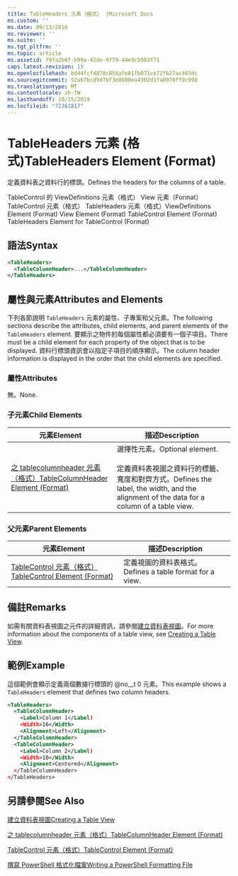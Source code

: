 ```yaml
---
title: TableHeaders 元素（格式） |Microsoft Docs
ms.custom: ''
ms.date: 09/13/2016
ms.reviewer: ''
ms.suite: ''
ms.tgt_pltfrm: ''
ms.topic: article
ms.assetid: f9fa2b6f-b99a-42de-9779-44e9cb583f71
caps.latest.revision: 15
ms.openlocfilehash: bd44fcf4878c858afe81fb071ce72f627ac465dc
ms.sourcegitcommit: 52a67bcd9d7bf3e8600ea4302d1fa8970ff9c998
ms.translationtype: MT
ms.contentlocale: zh-TW
ms.lasthandoff: 10/15/2019
ms.locfileid: "72361817"
---
```

# <a name="tableheaders-element-format"></a><span data-ttu-id="96c7f-102">TableHeaders 元素 (格式)</span><span class="sxs-lookup"><span data-stu-id="96c7f-102">TableHeaders Element (Format)</span></span>

<span data-ttu-id="96c7f-103">定義資料表之資料行的標頭。</span><span class="sxs-lookup"><span data-stu-id="96c7f-103">Defines the headers for the columns of a table.</span></span>

<span data-ttu-id="96c7f-104">TableControl 的 ViewDefinitions 元素（格式） View 元素（Format） TableControl 元素（格式） TableHeaders 元素（格式）</span><span class="sxs-lookup"><span data-stu-id="96c7f-104">ViewDefinitions Element (Format) View Element (Format) TableControl Element (Format) TableHeaders Element for TableControl (Format)</span></span>

## <a name="syntax"></a><span data-ttu-id="96c7f-105">語法</span><span class="sxs-lookup"><span data-stu-id="96c7f-105">Syntax</span></span>

```xml
<TableHeaders>
  <TableColumnHeader>...</TableColumnHeader>
</TableHeaders>

```

## <a name="attributes-and-elements"></a><span data-ttu-id="96c7f-106">屬性與元素</span><span class="sxs-lookup"><span data-stu-id="96c7f-106">Attributes and Elements</span></span>

<span data-ttu-id="96c7f-107">下列各節說明 `TableHeaders` 元素的屬性、子專案和父元素。</span><span class="sxs-lookup"><span data-stu-id="96c7f-107">The following sections describe the attributes, child elements, and parent elements of the `TableHeaders` element.</span></span> <span data-ttu-id="96c7f-108">要顯示之物件的每個屬性都必須要有一個子項目。</span><span class="sxs-lookup"><span data-stu-id="96c7f-108">There must be a child element for each property of the object that is to be displayed.</span></span> <span data-ttu-id="96c7f-109">資料行標頭資訊會以指定子項目的順序顯示。</span><span class="sxs-lookup"><span data-stu-id="96c7f-109">The column header information is displayed in the order that the child elements are specified.</span></span>

### <a name="attributes"></a><span data-ttu-id="96c7f-110">屬性</span><span class="sxs-lookup"><span data-stu-id="96c7f-110">Attributes</span></span>

<span data-ttu-id="96c7f-111">無。</span><span class="sxs-lookup"><span data-stu-id="96c7f-111">None.</span></span>

### <a name="child-elements"></a><span data-ttu-id="96c7f-112">子元素</span><span class="sxs-lookup"><span data-stu-id="96c7f-112">Child Elements</span></span>

|<span data-ttu-id="96c7f-113">元素</span><span class="sxs-lookup"><span data-stu-id="96c7f-113">Element</span></span>|<span data-ttu-id="96c7f-114">描述</span><span class="sxs-lookup"><span data-stu-id="96c7f-114">Description</span></span>|
|-------------|-----------------|
|[<span data-ttu-id="96c7f-115">之 tablecolumnheader 元素（格式）</span><span class="sxs-lookup"><span data-stu-id="96c7f-115">TableColumnHeader Element (Format)</span></span>](./tablecolumnheader-element-format.md)|<span data-ttu-id="96c7f-116">選擇性元素。</span><span class="sxs-lookup"><span data-stu-id="96c7f-116">Optional element.</span></span><br /><br /> <span data-ttu-id="96c7f-117">定義資料表視圖之資料行的標籤、寬度和對齊方式。</span><span class="sxs-lookup"><span data-stu-id="96c7f-117">Defines the label, the width, and the alignment of the data for a column of a table view.</span></span>|

### <a name="parent-elements"></a><span data-ttu-id="96c7f-118">父元素</span><span class="sxs-lookup"><span data-stu-id="96c7f-118">Parent Elements</span></span>

|<span data-ttu-id="96c7f-119">元素</span><span class="sxs-lookup"><span data-stu-id="96c7f-119">Element</span></span>|<span data-ttu-id="96c7f-120">描述</span><span class="sxs-lookup"><span data-stu-id="96c7f-120">Description</span></span>|
|-------------|-----------------|
|[<span data-ttu-id="96c7f-121">TableControl 元素（格式）</span><span class="sxs-lookup"><span data-stu-id="96c7f-121">TableControl Element (Format)</span></span>](./tablecontrol-element-format.md)|<span data-ttu-id="96c7f-122">定義視圖的資料表格式。</span><span class="sxs-lookup"><span data-stu-id="96c7f-122">Defines a table format for a view.</span></span>|

## <a name="remarks"></a><span data-ttu-id="96c7f-123">備註</span><span class="sxs-lookup"><span data-stu-id="96c7f-123">Remarks</span></span>

<span data-ttu-id="96c7f-124">如需有關資料表視圖之元件的詳細資訊，請參閱[建立資料表視圖](./creating-a-table-view.md)。</span><span class="sxs-lookup"><span data-stu-id="96c7f-124">For more information about the components of a table view, see [Creating a Table View](./creating-a-table-view.md).</span></span>

## <a name="example"></a><span data-ttu-id="96c7f-125">範例</span><span class="sxs-lookup"><span data-stu-id="96c7f-125">Example</span></span>

<span data-ttu-id="96c7f-126">這個範例會顯示定義兩個數據行標頭的 @no__t 0 元素。</span><span class="sxs-lookup"><span data-stu-id="96c7f-126">This example shows a `TableHeaders` element that defines two column headers.</span></span>

```xml
<TableHeaders>
  <TableColumnHeader>
    <Label>Column 1</Label)
    <Width>16</Width>
    <Alignment>Left</Alignment>
  </TableColumnHeader>
  <TableColumnHeader>
    <Label>Column 2</Label)
    <Width>10</Width>
    <Alignment>Centered</Alignment>
  </TableColumnHeader>
</TableHeaders>
```

## <a name="see-also"></a><span data-ttu-id="96c7f-127">另請參閱</span><span class="sxs-lookup"><span data-stu-id="96c7f-127">See Also</span></span>

[<span data-ttu-id="96c7f-128">建立資料表視圖</span><span class="sxs-lookup"><span data-stu-id="96c7f-128">Creating a Table View</span></span>](./creating-a-table-view.md)

[<span data-ttu-id="96c7f-129">之 tablecolumnheader 元素（格式）</span><span class="sxs-lookup"><span data-stu-id="96c7f-129">TableColumnHeader Element (Format)</span></span>](./tablecolumnheader-element-format.md)

[<span data-ttu-id="96c7f-130">TableControl 元素（格式）</span><span class="sxs-lookup"><span data-stu-id="96c7f-130">TableControl Element (Format)</span></span>](./tablecontrol-element-format.md)

[<span data-ttu-id="96c7f-131">撰寫 PowerShell 格式化檔案</span><span class="sxs-lookup"><span data-stu-id="96c7f-131">Writing a PowerShell Formatting File</span></span>](./writing-a-powershell-formatting-file.md)
